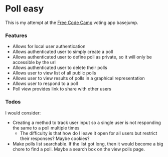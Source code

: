 # Poll easy

This is my attempt at the [Free Code Camp](http://www.freecodecamp.com/) voting app basejump.

### Features

- Allows for local user authentication
- Allows authenticated user to simply create a poll
- Allows authenticated user to define poll as private, so it will only be accessible by the url
- Allows authenticated user to delete their polls
- Allows user to view list of all public polls
- Allows user to view results of polls in a graphical representation
- Allows user to respond to a poll
- Poll view provides link to share with other users

### Todos
I would consider:
- Creating a method to track user input so a single user is not responding the same to a poll multiple times
  - The difficulty is that how do I leave it open for all users but restrict their responses? Maybe cookies?
- Make polls list searchable. If the list got long, then it would become a big chore to find a poll. Maybe a search box on the view polls page.
